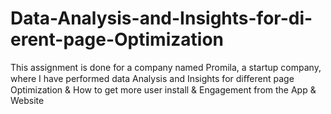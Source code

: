 # Data-Analysis-and-Insights-for-di-erent-page-Optimization
This assignment is done for a company named Promila, a startup company, where I have performed data Analysis and Insights for diﬀerent page Optimization &amp; How to get more user install &amp; Engagement from the App &amp; Website

